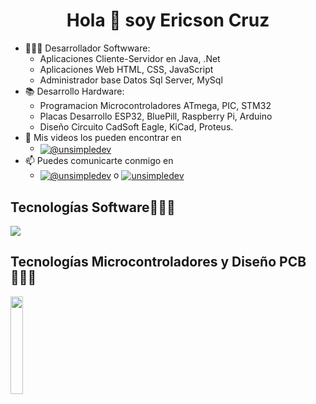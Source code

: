 <h1 align="center">Hola 👋  soy Ericson Cruz</h1>

- 👨🏿‍💻 Desarrollador Softwware:
  * Aplicaciones Cliente-Servidor en Java, .Net
  * Aplicaciones Web HTML, CSS, JavaScript
  * Administrador base Datos Sql Server, MySql
- 📚 Desarrollo Hardware:
  * Programacion Microcontroladores ATmega, PIC, STM32
  * Placas Desarrollo ESP32, BluePill, Raspberry Pi, Arduino
  * Diseño Circuito CadSoft Eagle, KiCad, Proteus.
- 📢 Mis videos los pueden encontrar en
  * <a href="https://www.youtube.com/@ericsoncruz9655" target="blank"><img align="center" src="https://img.shields.io/badge/YouTube-FF0000?style=for-the-badge&logo=youtube&logoColor=white" alt="@unsimpledev"  /></a>
- 📫 Puedes comunicarte conmigo en
  * <a href = "mailto:ericson4634@gmail.com" target="blank"><img align="center" src="https://img.shields.io/badge/Gmail-D14836?style=for-the-badge&logo=gmail&logoColor=white" alt="@unsimpledev"  /></a> o <a href="https://www.linkedin.com/in/ericson-cruz-70b875262/" target="blank"><img align="center" src="https://img.shields.io/badge/LinkedIn-0077B5?style=for-the-badge&logo=linkedin&logoColor=white" alt="unsimpledev"/></a>

<h2 >Tecnologías Software👨🏻‍💻</h2>
<p align="left">
  <a href="https://skillicons.dev">
    <img src="https://skillicons.dev/icons?i=java,cs,js,html,css,net,cpp,mysql&perline=12" />
  </a>
</p>

<h2 >Tecnologías Microcontroladores y Diseño PCB👨🏻‍💻</h2>
<img src="https://github.com/EricsonCR/imagenes/blob/main/kicad%20eagle%20proteus%20microcontroladores%20junto.png" alt="" height="20%"/>
